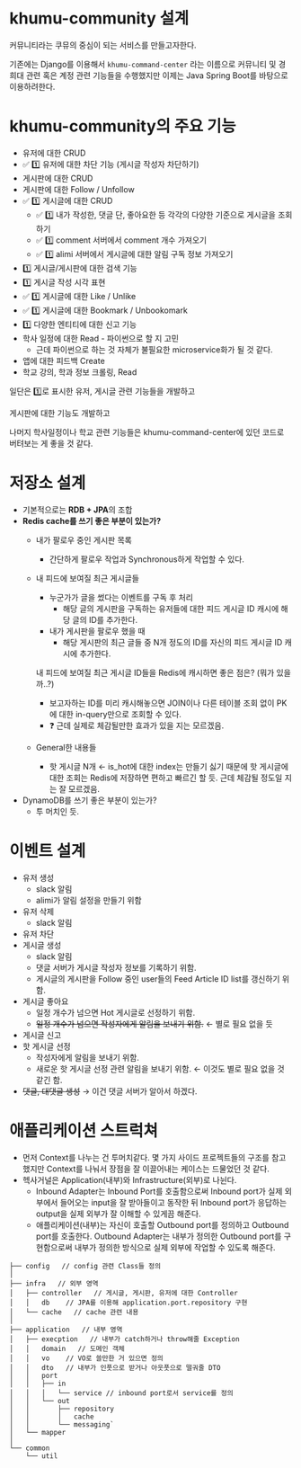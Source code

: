 # khumu-community 설계

커뮤니티라는 쿠뮤의 중심이 되는 서비스를 만들고자한다.

기존에는 Django를 이용해서 `khumu-command-center` 라는 이름으로 커뮤니티 및 경희대 관련 혹은 계정 관련 기능들을 수행했지만 이제는 Java Spring Boot를 바탕으로 이용하려한다.

# khumu-community의 주요 기능

- 유저에 대한 CRUD
- ✅ 1️⃣ 유저에 대한 차단 기능 (게시글 작성자 차단하기)
- 게시판에 대한 CRUD
- 게시판에 대한 Follow / Unfollow
- ✅ 1️⃣ 게시글에 대한 CRUD
  - ✅ 1️⃣ 내가 작성한, 댓글 단, 좋아요한 등 각각의 다양한 기준으로 게시글을 조회하기
  - ✅ 1️⃣ comment 서버에서 comment 개수 가져오기
  - ✅ 1️⃣ alimi 서버에서 게시글에 대한 알림 구독 정보 가져오기
- 1️⃣ 게시글/게시판에 대한 검색 기능
- 1️⃣ 게시글 작성 시각 표현
- ✅ 1️⃣ 게시글에 대한 Like / Unlike
- ✅ 1️⃣ 게시글에 대한 Bookmark / Unbookomark
- 1️⃣ 다양한 엔티티에 대한 신고 기능
- 학사 일정에 대한 Read - 파이썬으로 할 지 고민
    - 근데 파이썬으로 하는 것 자체가 불필요한 microservice화가 될 것 같다.
- 앱에 대한 피드백 Create
- 학교 강의, 학과 정보 크롤링, Read

일단은 1️⃣로 표시한 유저, 게시글 관련 기능들을 개발하고

게시판에 대한 기능도 개발하고

나머지 학사일정이나 학교 관련 기능들은 khumu-command-center에 있던 코드로 버텨보는 게 좋을 것 같다.

# 저장소 설계

- 기본적으로는 **RDB + JPA**의 조합
- **Redis cache를 쓰기 좋은 부분이 있는가?**
    - 내가 팔로우 중인 게시판 목록
        - 간단하게 팔로우 작업과 Synchronous하게 작업할 수 있다.
    - 내 피드에 보여질 최근 게시글들
        - 누군가가 글을 썼다는 이벤트를 구독 후 처리
            - 해당 글의 게시판을 구독하는 유저들에 대한 피드 게시글 ID 캐시에 해당 글의 ID를 추가한다.
        - 내가 게시판을 팔로우 했을 때
            - 해당 게시판의 최근 글들 중 N개 정도의 ID를 자신의 피드 게시글 ID 캐시에 추가한다.

      내 피드에 보여질 최근 게시글 ID들을 Redis에 캐시하면 좋은 점은? (뭐가 있을까..?)
      - 보고자하는 ID를 미리 캐시해놓으면 JOIN이나 다른 테이블 조회 없이 PK에 대한 in-query만으로 조회할 수 있다.
      - ❓ 근데 실제로 체감될만한 효과가 있을 지는 모르겠음.

    - General한 내용들
        - 핫 게시글 N개 ← is_hot에 대한 index는 만들기 싫기 때문에 핫 게시글에 대한 조회는 Redis에 저장하면 편하고 빠르긴 할 듯. 근데 체감될 정도일 지는 잘 모르겠음.
- DynamoDB를 쓰기 좋은 부분이 있는가?
    - 투 머치인 듯.

# 이벤트 설계

- 유저 생성
    - slack 알림
    - alimi가 알림 설정을 만들기 위함
- 유저 삭제
    - slack 알림
- 유저 차단
- 게시글 생성
    - slack 알림
    - 댓글 서버가 게시글 작성자 정보를 기록하기 위함.
    - 게시글의 게시판을 Follow 중인 user들의 Feed Article ID list를 갱신하기 위함.
- 게시글 좋아요
    - 일정 개수가 넘으면 Hot 게시글로 선정하기 위함.
    - ~~일정 개수가 넘으면 작성자에게 알림을 보내기 위함.~~ ← 별로 필요 없을 듯
- 게시글 신고
- 핫 게시글 선정
    - 작성자에게 알림을 보내기 위함.
    - 새로운 핫 게시글 선정 관련 알림을 보내기 위함. ← 이것도 별로 필요 없을 것 같긴 함.
- ~~댓글, 대댓글 생성~~ → 이건 댓글 서버가 알아서 하겠다.

# 애플리케이션 스트럭쳐

- 먼저 Context를 나누는 건 투머치같다. 몇 가지 사이드 프로젝트들의 구조를 참고했지만 Context를 나눠서 장점을 잘 이끌어내는 케이스는 드물었던 것 같다.
- 헥사거널은 Application(내부)와 Infrastructure(외부)로 나뉜다.
    - Inbound Adapter는 Inbound Port를 호출함으로써 Inbound port가 실제 외부에서 들어오는 input을 잘 받아들이고 동작한 뒤 Inbound port가 응답하는 output을 실제 외부가 잘 이해할 수 있게끔 해준다.
    - 애플리케이션(내부)는 자신이 호출할 Outbound port를 정의하고 Outbound port를 호출한다. Outbound Adapter는 내부가 정의한 Outbound port를 구현함으로써 내부가 정의한 방식으로 실제 외부에 작업할 수 있도록 해준다.

```console
├── config   // config 관련 Class들 정의
│
├── infra   // 외부 영역
│   ├── controller   // 게시글, 게시판, 유저에 대한 Controller
│   │   db    // JPA를 이용해 application.port.repository 구현
│   └── cache   // cache 관련 내용
│
├── application   // 내부 영역
│   ├── execption   // 내부가 catch하거나 throw해줄 Exception
│   │   domain   // 도메인 객체
│   │   vo    // VO로 쓸만한 거 있으면 정의
│   │   dto   // 내부가 인풋으로 받거나 아웃풋으로 떨궈줄 DTO
│   │   port
│   │   ├── in
│   │   │   └── service // inbound port로서 service를 정의
│   │   └── out
│   │       ├── repository
│   │       │   cache
│   │       └── messaging`
│   └── mapper
│
└── common
    └── util
```